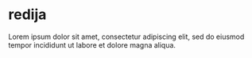 # redija
Lorem ipsum dolor sit amet, consectetur adipiscing elit, sed do eiusmod tempor incididunt ut labore et dolore magna aliqua. 
